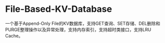 # File-Based-KV-Database
一个基于Append-Only File的KV数据库，支持GET查询、SET存储、DEL删除和PURGE整理操作以及异常处理，支持内存索引，支持超时类接口，支持LRU Cache。
